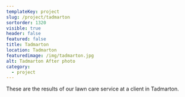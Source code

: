```yaml
---
templateKey: project
slug: /project/tadmarton
sortorder: 1320
visible: true
header: false
featured: false
title: Tadmarton 
location: Tadmarton 
featuredimage: /img/tadmarton.jpg
alt: Tadmarton After photo
category:
  - project
---
```

These are the results of our lawn care service at a client in Tadmarton.
